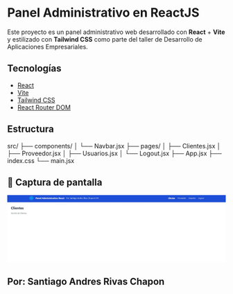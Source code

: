 # Panel Administrativo en ReactJS

Este proyecto es un panel administrativo web desarrollado con **React** + **Vite** y estilizado con **Tailwind CSS** como parte del taller de Desarrollo de Aplicaciones Empresariales.

## Tecnologías

- [React](https://reactjs.org/)
- [Vite](https://vitejs.dev/)
- [Tailwind CSS](https://tailwindcss.com/)
- [React Router DOM](https://reactrouter.com/)

## Estructura
src/
├── components/
│   └── Navbar.jsx
├── pages/
│   ├── Clientes.jsx
│   ├── Proveedor.jsx
│   ├── Usuarios.jsx
│   └── Logout.jsx
├── App.jsx
├── index.css
└── main.jsx

## 📸 Captura de pantalla

![Vista previa](./screenshot.jpg)


## Por: Santiago Andres Rivas Chapon
